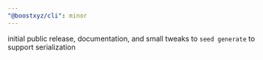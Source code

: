 ```yaml
---
"@boostxyz/cli": minor
---
```


initial public release, documentation, and small tweaks to `seed generate` to support serialization
